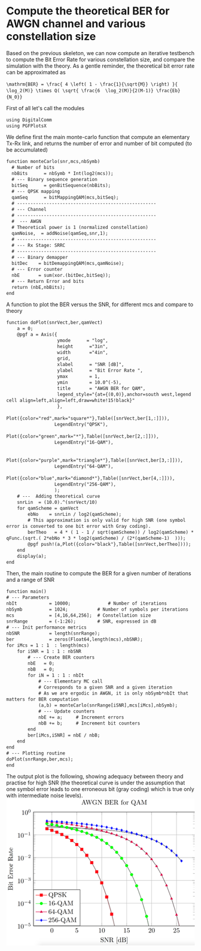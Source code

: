 # Compute the theoretical BER for AWGN channel and various constellation size 

Based on the previous skeleton, we can now compute an iterative testbench to compute the Bit Error Rate for various constellation size, and compare the simulation with the theory.
As  a gentle reminder, the theoretical bit error rate can be approximated as 

``\mathrm{BER} = \frac{ 4 \left( 1 - \frac{1}{\sqrt{M}} \right) }{ \log_2(M)} \times Q( \sqrt{ \frac{6  \log_2(M)}{2(M-1)} \frac{Eb}{N_0}}``


First of all let's call the modules 


	using DigitalComm 
	using PGFPlotsX


We define first the main monte-carlo function that compute an elementary Tx-Rx link, and returns the number of error and number of bit computed (to be accumulated) 


	function monteCarlo(snr,mcs,nbSymb) 
	  # Number of bits  
	  nbBits	  = nbSymb * Int(log2(mcs));
	  # --- Binary sequence generation 
	  bitSeq	  = genBitSequence(nbBits);
	  # --- QPSK mapping
	  qamSeq	  = bitMappingQAM(mcs,bitSeq);
	  # ---------------------------------------------------- 
	  # --- Channel  
	  # ---------------------------------------------------- 
	  #  --- AWGN
	  # Theoretical power is 1 (normalized constellation)
	  qamNoise,  = addNoise(qamSeq,snr,1);
	  # ----------------------------------------------------
	  # --- Rx Stage: SRRC
	  # ----------------------------------------------------
	  # --- Binary demapper
	  bitDec	= bitDemappingQAM(mcs,qamNoise);
	  # --- Error counter 
	  nbE		= sum(xor.(bitDec,bitSeq));
	  # --- Return Error and bits 
	  return (nbE,nbBits);
	end


A function to plot the BER versus the SNR, for different mcs and compare to theory 


	function doPlot(snrVect,ber,qamVect)
		a = 0;
		@pgf a = Axis({
					   ymode	  = "log",
					   height      ="3in",
					   width       ="4in",
					   grid,
					   xlabel      = "SNR [dB]",
					   ylabel      = "Bit Error Rate ",
					   ymax 	   = 1,
					   ymin 	   = 10.0^(-5),
					   title       = "AWGN BER for QAM",
					   legend_style="{at={(0,0)},anchor=south west,legend cell align=left,align=left,draw=white!15!black}"
					   },
					  Plot({color="red",mark="square*"},Table([snrVect,ber[1,:]])),
					  LegendEntry("QPSK"),
					  Plot({color="green",mark="*"},Table([snrVect,ber[2,:]])),
					  LegendEntry("16-QAM"),
	
					  Plot({color="purple",mark="triangle*"},Table([snrVect,ber[3,:]])),
					  LegendEntry("64-QAM"),
					  Plot({color="blue",mark="diamond*"},Table([snrVect,ber[4,:]])),
					  LegendEntry("256-QAM"),
					  );
		# ---  Adding theoretical curve
		snrLin  = (10.0).^(snrVect/10)
		for qamScheme = qamVect
			ebNo 	= snrLin / log2(qamScheme);
			# This approximation is only valid for high SNR (one symbol error is converted to one bit error with Gray coding).
			berTheo	  = 4 * ( 1 - 1 / sqrt(qamScheme)) / log2(qamScheme) * qFunc.(sqrt.( 2*ebNo * 3 * log2(qamScheme) / (2*(qamScheme-1)  )));
			@pgf push!(a,Plot({color="black"},Table([snrVect,berTheo])));
		end
		display(a);
	end 


Then, the main routine to compute the BER for a given number of iterations and a range of SNR 


	function main() 
	# --- Parameters 
	nbIt		    = 10000;			  # Number of iterations  
	nbSymb	        = 1024;			  # Number of symbols per iterations 
	mcs		        = [4,16,64,256];  # Constellation size 
	snrRange	    = (-1:26);		  # SNR, expressed in dB 
	# --- Init performance metrics
	nbSNR			= length(snrRange);
	ber			    = zeros(Float64,length(mcs),nbSNR);
	for iMcs = 1 : 1  : length(mcs)
		for iSNR = 1 : 1 : nbSNR
			# --- Create BER counters 
			nbE	  = 0;
			nbB	  = 0;
			for iN = 1 : 1 : nbIt
				# --- Elementary MC call 
				# Corresponds to a given SNR and a given iteration 
				# As we are ergodic in AWGN, it is only nbSymb*nbIt that matters for BER computation
				(a,b) = monteCarlo(snrRange[iSNR],mcs[iMcs],nbSymb); 
				# --- Update counters 
				nbE	+= a;	  # Increment errors 
				nbB	+= b;	  # Increment bit counters 
			end 
			ber[iMcs,iSNR] = nbE / nbB; 
		end
	end 
	# --- Plotting routine
	doPlot(snrRange,ber,mcs);
	end
	  

The output plot is the following, showing adequacy between theory and practise for high SNR (the theoretical curve is under the assumption that one symbol error leads to one erroneous bit (gray coding) which is true only with intermediate noise levels).
![BER](./../img/BER_AWGN.png)



